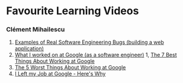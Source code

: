 # Favourite Learning Videos 

### Clément Mihailescu
1. [Examples of Real Software Engineering Bugs (building a web application)](https://www.youtube.com/watch?v=C2kyxaQaXKc)
1. [What I worked on at Google (as a software engineer)](https://www.youtube.com/watch?v=Az_PtvMt5_Y)
1, [The 7 Best Things About Working at Google](https://www.youtube.com/watch?v=7FmpNvkKmQ4)
1. [The 5 Worst Things About Working at Google](https://www.youtube.com/watch?v=BKqUiG-ewMA)
1. [I Left my Job at Google - Here's Why](https://www.youtube.com/watch?v=OZjWQMpD3ro)
